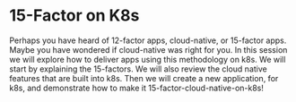# 15-Factor on K8s

Perhaps you have heard of 12-factor apps, cloud-native, or 15-factor apps.
Maybe you have wondered if cloud-native was right for you.
In this session we will explore how to deliver apps using this methodology on k8s.
We will start by explaining the 15-factors.
We will also review the cloud native features that are built into k8s.
Then we will create a new application, for k8s, and demonstrate how to make it 15-factor-cloud-native-on-k8s!

